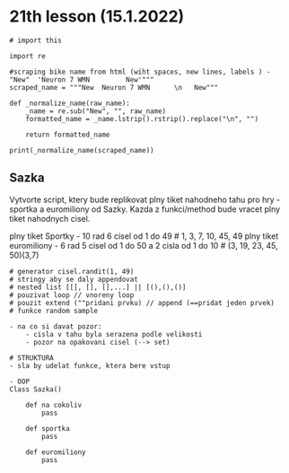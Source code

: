 # 21th lesson (15.1.2022)

```Py
# import this

import re

#scraping bike name from html (wiht spaces, new lines, labels ) - "New"  'Neuron 7 WMN         New'"""
scraped_name = """New  Neuron 7 WMN      \n   New"""

def _normalize_name(raw_name):
    _name = re.sub("New", "", raw_name)
    formatted_name = _name.lstrip().rstrip().replace("\n", "")

    return formatted_name

print(_normalize_name(scraped_name))
```

## Sazka
Vytvorte script, ktery bude replikovat plny tiket nahodneho tahu pro hry - sportka a euromiliony od Sazky. Kazda z funkci/method bude vracet plny tiket nahodnych cisel.

plny tiket Sportky - 10 rad 6 cisel od 1 do 49 # 1, 3, 7, 10, 45, 49
plny tiket euromiliony - 6 rad 5 cisel od 1 do 50 a 2 cisla od 1 do 10 # (3, 19, 23, 45, 50)(3,7) 

```Py
# generator cisel.randit(1, 49)
# stringy aby se daly appendovat
# nested list [[], [], [],...] || [(),(),()]
# pouzivat loop // vnoreny loop
# pouzit extend (""pridani prvku) // append (==pridat jeden prvek)
# funkce random sample

- na co si davat pozor:
    - cisla v tahu byla serazena podle velikosti
    - pozor na opakovani cisel (--> set)

# STRUKTURA
- sla by udelat funkce, ktera bere vstup

- OOP
Class Sazka()
    
    def na cokoliv
        pass
    
    def sportka
        pass
    
    def euromiliony
        pass
        
```
    
